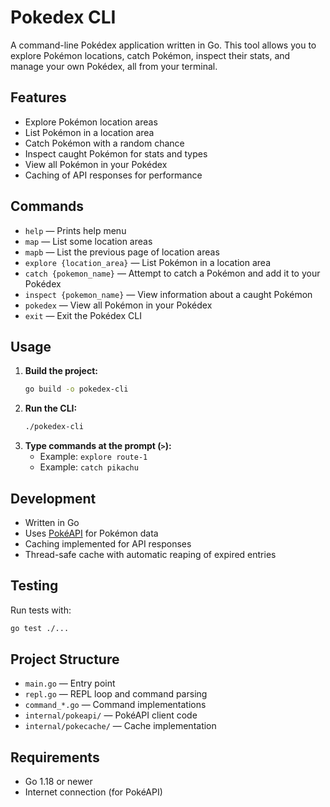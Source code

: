 # Pokedex CLI

A command-line Pokédex application written in Go. This tool allows you to explore Pokémon locations, catch Pokémon, inspect their stats, and manage your own Pokédex, all from your terminal.

## Features
- Explore Pokémon location areas
- List Pokémon in a location area
- Catch Pokémon with a random chance
- Inspect caught Pokémon for stats and types
- View all Pokémon in your Pokédex
- Caching of API responses for performance

## Commands
- `help` — Prints help menu
- `map` — List some location areas
- `mapb` — List the previous page of location areas
- `explore {location_area}` — List Pokémon in a location area
- `catch {pokemon_name}` — Attempt to catch a Pokémon and add it to your Pokédex
- `inspect {pokemon_name}` — View information about a caught Pokémon
- `pokedex` — View all Pokémon in your Pokédex
- `exit` — Exit the Pokédex CLI

## Usage
1. **Build the project:**
   ```sh
   go build -o pokedex-cli
   ```
2. **Run the CLI:**
   ```sh
   ./pokedex-cli
   ```
3. **Type commands at the prompt (`>`):**
   - Example: `explore route-1`
   - Example: `catch pikachu`

## Development
- Written in Go
- Uses [PokéAPI](https://pokeapi.co/) for Pokémon data
- Caching implemented for API responses
- Thread-safe cache with automatic reaping of expired entries

## Testing
Run tests with:
```sh
go test ./...
```

## Project Structure
- `main.go` — Entry point
- `repl.go` — REPL loop and command parsing
- `command_*.go` — Command implementations
- `internal/pokeapi/` — PokéAPI client code
- `internal/pokecache/` — Cache implementation

## Requirements
- Go 1.18 or newer
- Internet connection (for PokéAPI)

